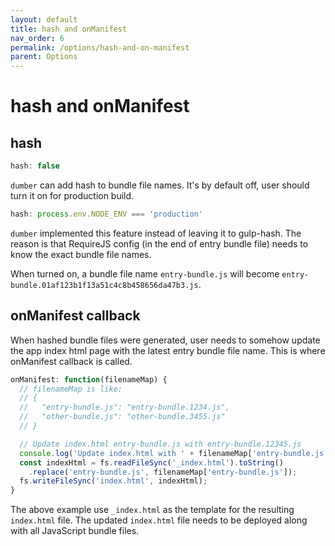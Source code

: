 ```yaml
---
layout: default
title: hash and onManifest
nav_order: 6
permalink: /options/hash-and-on-manifest
parent: Options
---
```


# hash and onManifest

## hash

```js
hash: false
```

`dumber` can add hash to bundle file names. It's by default off, user should turn it on for production build.

```js
hash: process.env.NODE_ENV === 'production'
```

`dumber` implemented this feature instead of leaving it to gulp-hash. The reason is that RequireJS config (in the end of entry bundle file) needs to know the exact bundle file names.

When turned on, a bundle file name `entry-bundle.js` will become `entry-bundle.01af123b1f13a51c4c8b458656da47b3.js`.

## onManifest callback

When hashed bundle files were generated, user needs to somehow update the app index html page with the latest entry bundle file name. This is where onManifest callback is called.

```js
onManifest: function(filenameMap) {
  // filenameMap is like:
  // {
  //   "entry-bundle.js": "entry-bundle.1234.js",
  //   "other-bundle.js": "other-bundle.3455.js"
  // }

  // Update index.html entry-bundle.js with entry-bundle.12345.js
  console.log('Update index.html with ' + filenameMap['entry-bundle.js']);
  const indexHtml = fs.readFileSync('_index.html').toString()
    .replace('entry-bundle.js', filenameMap['entry-bundle.js']);
  fs.writeFileSync('index.html', indexHtml);
}
```

The above example use `_index.html` as the template for the resulting `index.html` file.
The updated `index.html` file needs to be deployed along with all JavaScript bundle files.
